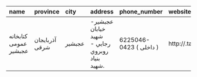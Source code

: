| name                  | province       | city   | address                                        | phone_number            | website             |
|:----------------------|:---------------|:-------|:-----------------------------------------------|:------------------------|:--------------------|
| كتابخانه عمومی عجبشير | آذربایجان شرقی | عجبشير | عجبشير- خيابان شهيد رجايي - روبروي بنياد شهيد. | 6225046-0423 ( داخلی  ) | http://.tabrizpl.ir |